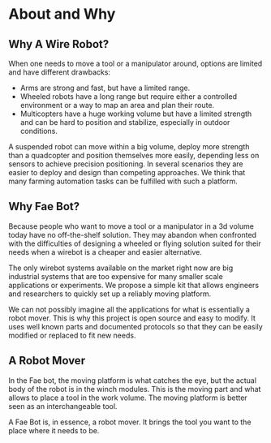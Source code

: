 About and Why
=============

Why A Wire Robot?
-----------------

When one needs to move a tool or a manipulator around, options are limited and have different drawbacks:

- Arms are strong and fast, but have a limited range.
- Wheeled robots have a long range but require either a controlled environment or a way to map an area and plan their route.
- Multicopters have a huge working volume but have a limited strength and can be hard to position and stabilize, especially in outdoor conditions.

A suspended robot can move within a big volume, deploy more strength than a quadcopter and position themselves more easily, depending less on sensors to achieve precision positioning. In several scenarios they are easier to deploy and design than competing approaches. We think that many farming automation tasks can be fulfilled with such a platform.


Why Fae Bot?
------------

Because people who want to move a tool or a manipulator in a 3d volume today have no off-the-shelf solution. They may abandon when confronted with the difficulties of designing a wheeled or flying solution suited for their needs when a wirebot is a cheaper and easier alternative.

The only wirebot systems available on the market right now are big industrial systems that are too expensive for many smaller scale applications or experiments. We propose a simple kit that allows engineers and researchers to quickly set up a reliably moving platform.

We can not possibly imagine all the applications for what is essentially a robot mover. This is why this project is open source and easy to modify. It uses well known parts and documented protocols so that they can be easily modified or replaced to fit new needs.


A Robot Mover
-------------

In the Fae bot, the moving platform is what catches the eye, but the actual body of the robot is in the winch modules. This is the moving part and what allows to place a tool in the work volume. The moving platform is better seen as an interchangeable tool.

A Fae Bot is, in essence, a robot mover. It  brings the tool you want to the place where it needs to be.

